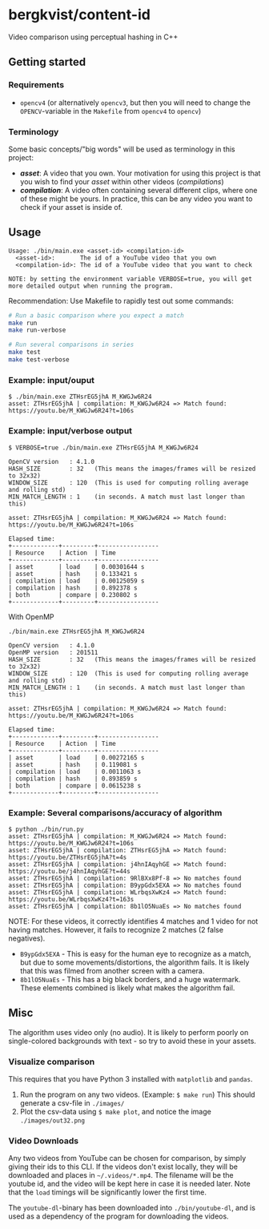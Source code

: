 # bergkvist/content-id
Video comparison using perceptual hashing in C++

## Getting started
### Requirements
 - `opencv4` (or alternatively `opencv3`, but then you will need to change the `OPENCV`-variable in the `Makefile` from `opencv4` to `opencv`)

### Terminology
Some basic concepts/"big words" will be used as terminology in this project:
 - ***asset***: A video that you own. Your motivation for using this project is that you wish to find your *asset* within other videos (*compilations*)
 - ***compilation***: A video often containing several different clips, where one of these might be yours. In practice, this can be any video you want to check if your asset is inside of.

## Usage
```
Usage: ./bin/main.exe <asset-id> <compilation-id>
  <asset-id>:       The id of a YouTube video that you own
  <compilation-id>: The id of a YouTube video that you want to check
 
NOTE: by setting the environment variable VERBOSE=true, you will get more detailed output when running the program.
```
Recommendation: Use Makefile to rapidly test out some commands:
```bash
# Run a basic comparison where you expect a match
make run
make run-verbose

# Run several comparisons in series
make test  
make test-verbose
```

### Example: input/ouput
```
$ ./bin/main.exe ZTHsrEG5jhA M_KWGJw6R24
asset: ZTHsrEG5jhA | compilation: M_KWGJw6R24 => Match found: https://youtu.be/M_KWGJw6R24?t=106s
```

### Example: input/verbose output
```
$ VERBOSE=true ./bin/main.exe ZTHsrEG5jhA M_KWGJw6R24

OpenCV version   : 4.1.0
HASH_SIZE        : 32   (This means the images/frames will be resized to 32x32) 
WINDOW_SIZE      : 120  (This is used for computing rolling average and rolling std)
MIN_MATCH_LENGTH : 1    (in seconds. A match must last longer than this)

asset: ZTHsrEG5jhA | compilation: M_KWGJw6R24 => Match found: https://youtu.be/M_KWGJw6R24?t=106s

Elapsed time:
+-------------+---------+-----------------
| Resource    | Action  | Time
+-------------+---------+-----------------
| asset       | load    | 0.00301644 s
| asset       | hash    | 0.133421 s
| compilation | load    | 0.00125059 s
| compilation | hash    | 0.892378 s
| both        | compare | 0.230802 s
+-------------+---------+-----------------
```

With OpenMP
```
./bin/main.exe ZTHsrEG5jhA M_KWGJw6R24

OpenCV version   : 4.1.0
OpenMP version   : 201511
HASH_SIZE        : 32	(This means the images/frames will be resized to 32x32) 
WINDOW_SIZE      : 120	(This is used for computing rolling average and rolling std)
MIN_MATCH_LENGTH : 1	(in seconds. A match must last longer than this)

asset: ZTHsrEG5jhA | compilation: M_KWGJw6R24 => Match found: https://youtu.be/M_KWGJw6R24?t=106s

Elapsed time:
+-------------+---------+-----------------
| Resource    | Action  | Time
+-------------+---------+-----------------
| asset       | load    | 0.00272165 s
| asset       | hash    | 0.119081 s
| compilation | load    | 0.0011063 s
| compilation | hash    | 0.893859 s
| both        | compare | 0.0615238 s
+-------------+---------+-----------------
```

### Example: Several comparisons/accuracy of algorithm
```
$ python ./bin/run.py
asset: ZTHsrEG5jhA | compilation: M_KWGJw6R24 => Match found: https://youtu.be/M_KWGJw6R24?t=106s
asset: ZTHsrEG5jhA | compilation: ZTHsrEG5jhA => Match found: https://youtu.be/ZTHsrEG5jhA?t=4s
asset: ZTHsrEG5jhA | compilation: j4hnIAqyhGE => Match found: https://youtu.be/j4hnIAqyhGE?t=44s
asset: ZTHsrEG5jhA | compilation: 9RlBXx8Pf-8 => No matches found
asset: ZTHsrEG5jhA | compilation: B9ypGdx5EXA => No matches found
asset: ZTHsrEG5jhA | compilation: WLrbqsXwKz4 => Match found: https://youtu.be/WLrbqsXwKz4?t=163s
asset: ZTHsrEG5jhA | compilation: 8b1lO5NuaEs => No matches found
```
NOTE: For these videos, it correctly identifies 4 matches and 1 video for not having matches. However, it fails to recognize 2 matches (2 false negatives).
* `B9ypGdx5EXA` - This is easy for the human eye to recognize as a match, but due to some movements/distortions, the algorithm fails. It is likely that this was filmed from another screen with a camera.
* `8b1lO5NuaEs` - This has a big black borders, and a huge watermark. These elements combined is likely what makes the algorithm fail.

## Misc
The algorithm uses video only (no audio). It is likely to perform poorly on single-colored backgrounds with text - so try to avoid these in your assets.

### Visualize comparison
This requires that you have Python 3 installed with `matplotlib` and `pandas`.
1. Run the program on any two videos. (Example: `$ make run`) This should generate a csv-file in `./images/`
2. Plot the csv-data using `$ make plot`, and notice the image `./images/out32.png`

### Video Downloads
Any two videos from YouTube can be chosen for comparison, by simply giving their ids to this CLI. If the videos don't exist locally, they will be downloaded and places in `~/.videos/*.mp4`. The filename will be the youtube id, and the video will be kept here in case it is needed later. Note that the `load` timings will be significantly lower the first time.

The `youtube-dl`-binary has been downloaded into `./bin/youtube-dl`, and is used as a dependency of the program for downloading the videos.
